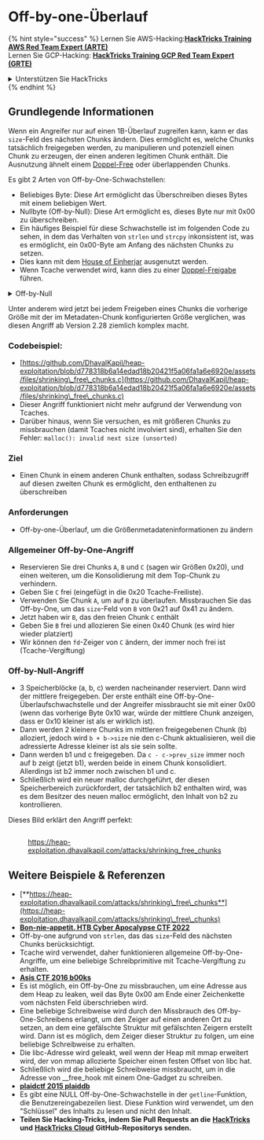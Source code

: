 # Off-by-one-Überlauf

{% hint style="success" %}
Lernen Sie AWS-Hacking:<img src="/.gitbook/assets/arte.png" alt="" data-size="line">[**HackTricks Training AWS Red Team Expert (ARTE)**](https://training.hacktricks.xyz/courses/arte)<img src="/.gitbook/assets/arte.png" alt="" data-size="line">\
Lernen Sie GCP-Hacking: <img src="/.gitbook/assets/grte.png" alt="" data-size="line">[**HackTricks Training GCP Red Team Expert (GRTE)**<img src="/.gitbook/assets/grte.png" alt="" data-size="line">](https://training.hacktricks.xyz/courses/grte)

<details>

<summary>Unterstützen Sie HackTricks</summary>

* Überprüfen Sie die [**Abonnementpläne**](https://github.com/sponsors/carlospolop)!
* **Treten Sie der** 💬 [**Discord-Gruppe**](https://discord.gg/hRep4RUj7f) oder der [**Telegram-Gruppe**](https://t.me/peass) bei oder **folgen** Sie uns auf **Twitter** 🐦 [**@hacktricks\_live**](https://twitter.com/hacktricks\_live)**.**
* **Teilen Sie Hacking-Tricks, indem Sie PRs an die** [**HackTricks**](https://github.com/carlospolop/hacktricks) und [**HackTricks Cloud**](https://github.com/carlospolop/hacktricks-cloud) Github-Repositorys senden.

</details>
{% endhint %}

## Grundlegende Informationen

Wenn ein Angreifer nur auf einen 1B-Überlauf zugreifen kann, kann er das `size`-Feld des nächsten Chunks ändern. Dies ermöglicht es, welche Chunks tatsächlich freigegeben werden, zu manipulieren und potenziell einen Chunk zu erzeugen, der einen anderen legitimen Chunk enthält. Die Ausnutzung ähnelt einem [Doppel-Free](double-free.md) oder überlappenden Chunks.

Es gibt 2 Arten von Off-by-One-Schwachstellen:

* Beliebiges Byte: Diese Art ermöglicht das Überschreiben dieses Bytes mit einem beliebigen Wert.
* Nullbyte (Off-by-Null): Diese Art ermöglicht es, dieses Byte nur mit 0x00 zu überschreiben.
* Ein häufiges Beispiel für diese Schwachstelle ist im folgenden Code zu sehen, in dem das Verhalten von `strlen` und `strcpy` inkonsistent ist, was es ermöglicht, ein 0x00-Byte am Anfang des nächsten Chunks zu setzen.
* Dies kann mit dem [House of Einherjar](house-of-einherjar.md) ausgenutzt werden.
* Wenn Tcache verwendet wird, kann dies zu einer [Doppel-Freigabe](double-free.md) führen.

<details>

<summary>Off-by-Null</summary>
```c
// From https://ctf-wiki.mahaloz.re/pwn/linux/glibc-heap/off_by_one/
int main(void)
{
char buffer[40]="";
void *chunk1;
chunk1 = malloc(24);
puts("Get Input");
gets(buffer);
if(strlen(buffer)==24)
{
strcpy(chunk1,buffer);
}
return 0;
}
```
</details>

Unter anderem wird jetzt bei jedem Freigeben eines Chunks die vorherige Größe mit der im Metadaten-Chunk konfigurierten Größe verglichen, was diesen Angriff ab Version 2.28 ziemlich komplex macht.

### Codebeispiel:

* [https://github.com/DhavalKapil/heap-exploitation/blob/d778318b6a14edad18b20421f5a06fa1a6e6920e/assets/files/shrinking\_free\_chunks.c](https://github.com/DhavalKapil/heap-exploitation/blob/d778318b6a14edad18b20421f5a06fa1a6e6920e/assets/files/shrinking\_free\_chunks.c)
* Dieser Angriff funktioniert nicht mehr aufgrund der Verwendung von Tcaches.
* Darüber hinaus, wenn Sie versuchen, es mit größeren Chunks zu missbrauchen (damit Tcaches nicht involviert sind), erhalten Sie den Fehler: `malloc(): invalid next size (unsorted)`

### Ziel

* Einen Chunk in einem anderen Chunk enthalten, sodass Schreibzugriff auf diesen zweiten Chunk es ermöglicht, den enthaltenen zu überschreiben

### Anforderungen

* Off-by-one-Überlauf, um die Größenmetadateninformationen zu ändern

### Allgemeiner Off-by-One-Angriff

* Reservieren Sie drei Chunks `A`, `B` und `C` (sagen wir Größen 0x20), und einen weiteren, um die Konsolidierung mit dem Top-Chunk zu verhindern.
* Geben Sie `C` frei (eingefügt in die 0x20 Tcache-Freiliste).
* Verwenden Sie Chunk `A`, um auf `B` zu überlaufen. Missbrauchen Sie das Off-by-One, um das `size`-Feld von `B` von 0x21 auf 0x41 zu ändern.
* Jetzt haben wir `B`, das den freien Chunk `C` enthält
* Geben Sie `B` frei und allozieren Sie einen 0x40 Chunk (es wird hier wieder platziert)
* Wir können den `fd`-Zeiger von `C` ändern, der immer noch frei ist (Tcache-Vergiftung)

### Off-by-Null-Angriff

* 3 Speicherblöcke (a, b, c) werden nacheinander reserviert. Dann wird der mittlere freigegeben. Der erste enthält eine Off-by-One-Überlaufschwachstelle und der Angreifer missbraucht sie mit einer 0x00 (wenn das vorherige Byte 0x10 war, würde der mittlere Chunk anzeigen, dass er 0x10 kleiner ist als er wirklich ist).
* Dann werden 2 kleinere Chunks im mittleren freigegebenen Chunk (b) alloziert, jedoch wird `b + b->size` nie den c-Chunk aktualisieren, weil die adressierte Adresse kleiner ist als sie sein sollte.
* Dann werden b1 und c freigegeben. Da `c - c->prev_size` immer noch auf b zeigt (jetzt b1), werden beide in einem Chunk konsolidiert. Allerdings ist b2 immer noch zwischen b1 und c.
* Schließlich wird ein neuer malloc durchgeführt, der diesen Speicherbereich zurückfordert, der tatsächlich b2 enthalten wird, was es dem Besitzer des neuen malloc ermöglicht, den Inhalt von b2 zu kontrollieren.

Dieses Bild erklärt den Angriff perfekt:

<figure><img src="../../.gitbook/assets/image (1247).png" alt=""><figcaption><p><a href="https://heap-exploitation.dhavalkapil.com/attacks/shrinking_free_chunks">https://heap-exploitation.dhavalkapil.com/attacks/shrinking_free_chunks</a></p></figcaption></figure>

## Weitere Beispiele & Referenzen

* [**https://heap-exploitation.dhavalkapil.com/attacks/shrinking\_free\_chunks**](https://heap-exploitation.dhavalkapil.com/attacks/shrinking\_free\_chunks)
* [**Bon-nie-appetit. HTB Cyber Apocalypse CTF 2022**](https://7rocky.github.io/en/ctf/htb-challenges/pwn/bon-nie-appetit/)
* Off-by-one aufgrund von `strlen`, das das `size`-Feld des nächsten Chunks berücksichtigt.
* Tcache wird verwendet, daher funktionieren allgemeine Off-by-One-Angriffe, um eine beliebige Schreibprimitive mit Tcache-Vergiftung zu erhalten.
* [**Asis CTF 2016 b00ks**](https://ctf-wiki.mahaloz.re/pwn/linux/glibc-heap/off\_by\_one/#1-asis-ctf-2016-b00ks)
* Es ist möglich, ein Off-by-One zu missbrauchen, um eine Adresse aus dem Heap zu leaken, weil das Byte 0x00 am Ende einer Zeichenkette vom nächsten Feld überschrieben wird.
* Eine beliebige Schreibweise wird durch den Missbrauch des Off-by-One-Schreibens erlangt, um den Zeiger auf einen anderen Ort zu setzen, an dem eine gefälschte Struktur mit gefälschten Zeigern erstellt wird. Dann ist es möglich, dem Zeiger dieser Struktur zu folgen, um eine beliebige Schreibweise zu erhalten.
* Die libc-Adresse wird geleakt, weil wenn der Heap mit mmap erweitert wird, der von mmap allozierte Speicher einen festen Offset von libc hat.
* Schließlich wird die beliebige Schreibweise missbraucht, um in die Adresse von \_\_free\_hook mit einem One-Gadget zu schreiben.
* [**plaidctf 2015 plaiddb**](https://ctf-wiki.mahaloz.re/pwn/linux/glibc-heap/off\_by\_one/#instance-2-plaidctf-2015-plaiddb)
* Es gibt eine NULL Off-by-One-Schwachstelle in der `getline`-Funktion, die Benutzereingabezeilen liest. Diese Funktion wird verwendet, um den "Schlüssel" des Inhalts zu lesen und nicht den Inhalt.
* **Teilen Sie Hacking-Tricks, indem Sie Pull Requests an die** [**HackTricks**](https://github.com/carlospolop/hacktricks) **und** [**HackTricks Cloud**](https://github.com/carlospolop/hacktricks-cloud) **GitHub-Repositorys senden.**
